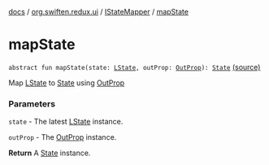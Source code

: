 [docs](../../index.md) / [org.swiften.redux.ui](../index.md) / [IStateMapper](index.md) / [mapState](./map-state.md)

# mapState

`abstract fun mapState(state: `[`LState`](index.md#LState)`, outProp: `[`OutProp`](index.md#OutProp)`): `[`State`](index.md#State) [(source)](https://github.com/protoman92/KotlinRedux/tree/master/common/common-ui/src/main/kotlin/org/swiften/redux/ui/Injector.kt#L66)

Map [LState](index.md#LState) to [State](index.md#State) using [OutProp](index.md#OutProp)

### Parameters

`state` - The latest [LState](index.md#LState) instance.

`outProp` - The [OutProp](index.md#OutProp) instance.

**Return**
A [State](index.md#State) instance.

